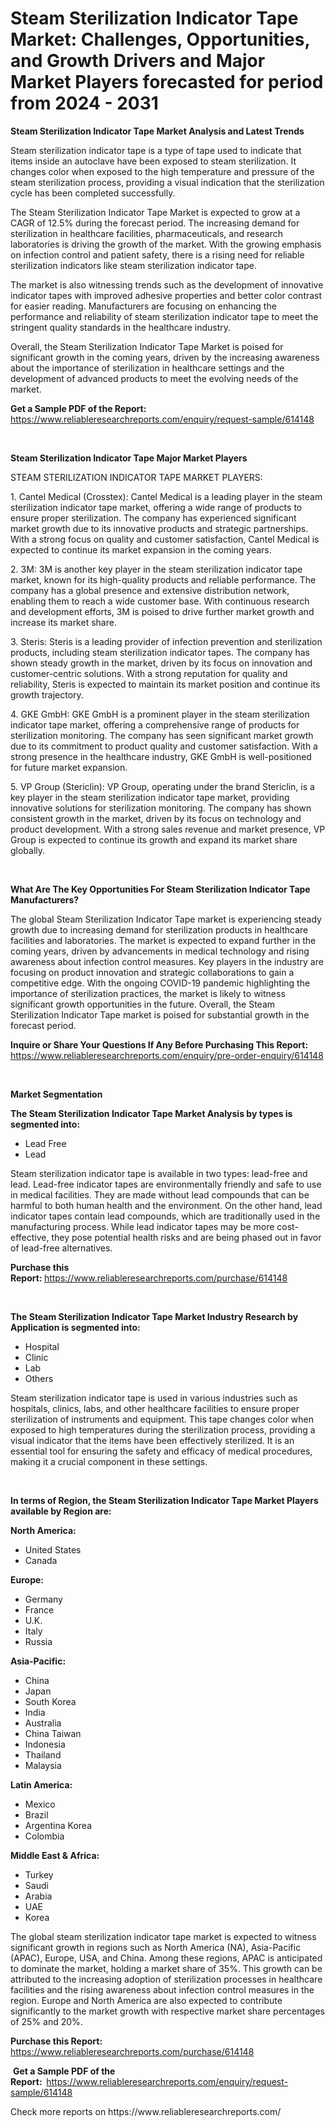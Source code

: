 <p><h1>Steam Sterilization Indicator Tape Market: Challenges, Opportunities, and Growth Drivers and Major Market Players forecasted for period from 2024 - 2031</h1></p><p><strong>Steam Sterilization Indicator Tape Market Analysis and Latest Trends</strong></p>
<p><p>Steam sterilization indicator tape is a type of tape used to indicate that items inside an autoclave have been exposed to steam sterilization. It changes color when exposed to the high temperature and pressure of the steam sterilization process, providing a visual indication that the sterilization cycle has been completed successfully.</p><p>The Steam Sterilization Indicator Tape Market is expected to grow at a CAGR of 12.5% during the forecast period. The increasing demand for sterilization in healthcare facilities, pharmaceuticals, and research laboratories is driving the growth of the market. With the growing emphasis on infection control and patient safety, there is a rising need for reliable sterilization indicators like steam sterilization indicator tape.</p><p>The market is also witnessing trends such as the development of innovative indicator tapes with improved adhesive properties and better color contrast for easier reading. Manufacturers are focusing on enhancing the performance and reliability of steam sterilization indicator tape to meet the stringent quality standards in the healthcare industry.</p><p>Overall, the Steam Sterilization Indicator Tape Market is poised for significant growth in the coming years, driven by the increasing awareness about the importance of sterilization in healthcare settings and the development of advanced products to meet the evolving needs of the market.</p></p>
<p><strong>Get a Sample PDF of the Report:&nbsp;</strong> <a href="https://www.reliableresearchreports.com/enquiry/request-sample/614148">https://www.reliableresearchreports.com/enquiry/request-sample/614148</a></p>
<p>&nbsp;</p>
<p><strong>Steam Sterilization Indicator Tape Major Market Players</strong></p>
<p><p>STEAM STERILIZATION INDICATOR TAPE MARKET PLAYERS:</p><p>1. Cantel Medical (Crosstex): Cantel Medical is a leading player in the steam sterilization indicator tape market, offering a wide range of products to ensure proper sterilization. The company has experienced significant market growth due to its innovative products and strategic partnerships. With a strong focus on quality and customer satisfaction, Cantel Medical is expected to continue its market expansion in the coming years.</p><p>2. 3M: 3M is another key player in the steam sterilization indicator tape market, known for its high-quality products and reliable performance. The company has a global presence and extensive distribution network, enabling them to reach a wide customer base. With continuous research and development efforts, 3M is poised to drive further market growth and increase its market share.</p><p>3. Steris: Steris is a leading provider of infection prevention and sterilization products, including steam sterilization indicator tapes. The company has shown steady growth in the market, driven by its focus on innovation and customer-centric solutions. With a strong reputation for quality and reliability, Steris is expected to maintain its market position and continue its growth trajectory.</p><p>4.  GKE GmbH: GKE GmbH is a prominent player in the steam sterilization indicator tape market, offering a comprehensive range of products for sterilization monitoring. The company has seen significant market growth due to its commitment to product quality and customer satisfaction. With a strong presence in the healthcare industry, GKE GmbH is well-positioned for future market expansion.</p><p>5. VP Group (Stericlin): VP Group, operating under the brand Stericlin, is a key player in the steam sterilization indicator tape market, providing innovative solutions for sterilization monitoring. The company has shown consistent growth in the market, driven by its focus on technology and product development. With a strong sales revenue and market presence, VP Group is expected to continue its growth and expand its market share globally.</p></p>
<p>&nbsp;</p>
<p><strong>What Are The Key Opportunities For Steam Sterilization Indicator Tape Manufacturers?</strong></p>
<p><p>The global Steam Sterilization Indicator Tape market is experiencing steady growth due to increasing demand for sterilization products in healthcare facilities and laboratories. The market is expected to expand further in the coming years, driven by advancements in medical technology and rising awareness about infection control measures. Key players in the industry are focusing on product innovation and strategic collaborations to gain a competitive edge. With the ongoing COVID-19 pandemic highlighting the importance of sterilization practices, the market is likely to witness significant growth opportunities in the future. Overall, the Steam Sterilization Indicator Tape market is poised for substantial growth in the forecast period.</p></p>
<p><strong>Inquire or Share Your Questions If Any Before Purchasing This Report:</strong> <a href="https://www.reliableresearchreports.com/enquiry/pre-order-enquiry/614148">https://www.reliableresearchreports.com/enquiry/pre-order-enquiry/614148</a></p>
<p>&nbsp;</p>
<p><strong>Market Segmentation</strong></p>
<p><strong>The Steam Sterilization Indicator Tape Market Analysis by types is segmented into:</strong></p>
<p><ul><li>Lead Free</li><li>Lead</li></ul></p>
<p><p>Steam sterilization indicator tape is available in two types: lead-free and lead. Lead-free indicator tapes are environmentally friendly and safe to use in medical facilities. They are made without lead compounds that can be harmful to both human health and the environment. On the other hand, lead indicator tapes contain lead compounds, which are traditionally used in the manufacturing process. While lead indicator tapes may be more cost-effective, they pose potential health risks and are being phased out in favor of lead-free alternatives.</p></p>
<p><strong>Purchase this Report:&nbsp;</strong><a href="https://www.reliableresearchreports.com/purchase/614148">https://www.reliableresearchreports.com/purchase/614148</a></p>
<p>&nbsp;</p>
<p><strong>The Steam Sterilization Indicator Tape Market Industry Research by Application is segmented into:</strong></p>
<p><ul><li>Hospital</li><li>Clinic</li><li>Lab</li><li>Others</li></ul></p>
<p><p>Steam sterilization indicator tape is used in various industries such as hospitals, clinics, labs, and other healthcare facilities to ensure proper sterilization of instruments and equipment. This tape changes color when exposed to high temperatures during the sterilization process, providing a visual indicator that the items have been effectively sterilized. It is an essential tool for ensuring the safety and efficacy of medical procedures, making it a crucial component in these settings.</p></p>
<p>&nbsp;</p>
<p><strong>In terms of Region, the Steam Sterilization Indicator Tape Market Players available by Region are:</strong></p>
<p>
    <p> <strong> North America: </strong>
        <ul>
            <li>United States</li>
            <li>Canada</li>
        </ul>
        </p> 
    <p> <strong> Europe: </strong>
        <ul>
            <li>Germany</li>
            <li>France</li>
            <li>U.K.</li>
            <li>Italy</li>
            <li>Russia</li>
        </ul>
        </p> 
    <p> <strong> Asia-Pacific: </strong>
        <ul>
            <li>China</li>
            <li>Japan</li>
            <li>South Korea</li>
            <li>India</li>
            <li>Australia</li>
            <li>China Taiwan</li>
            <li>Indonesia</li>
            <li>Thailand</li>
            <li>Malaysia</li>
        </ul>
        </p> 
    <p> <strong> Latin America: </strong>
        <ul>
            <li>Mexico</li>
            <li>Brazil</li>
            <li>Argentina Korea</li>
            <li>Colombia</li>
        </ul>
        </p> 
    <p> <strong> Middle East & Africa: </strong>
        <ul>
            <li>Turkey</li>
            <li>Saudi</li>
            <li>Arabia</li>
            <li>UAE</li>
            <li>Korea</li>
        </ul>
    </p>
    </p>
<p><p>The global steam sterilization indicator tape market is expected to witness significant growth in regions such as North America (NA), Asia-Pacific (APAC), Europe, USA, and China. Among these regions, APAC is anticipated to dominate the market, holding a market share of 35%. This growth can be attributed to the increasing adoption of sterilization processes in healthcare facilities and the rising awareness about infection control measures in the region. Europe and North America are also expected to contribute significantly to the market growth with respective market share percentages of 25% and 20%.</p></p>
<p><strong>Purchase this Report: </strong><a href="https://www.reliableresearchreports.com/purchase/614148">https://www.reliableresearchreports.com/purchase/614148</a></p>
<p>&nbsp;<strong>Get a Sample PDF of the Report:&nbsp;&nbsp;</strong><a href="https://www.reliableresearchreports.com/enquiry/request-sample/614148">https://www.reliableresearchreports.com/enquiry/request-sample/614148</a></p>
<p><strong></strong></p>
<p>Check more reports on https://www.reliableresearchreports.com/</p>